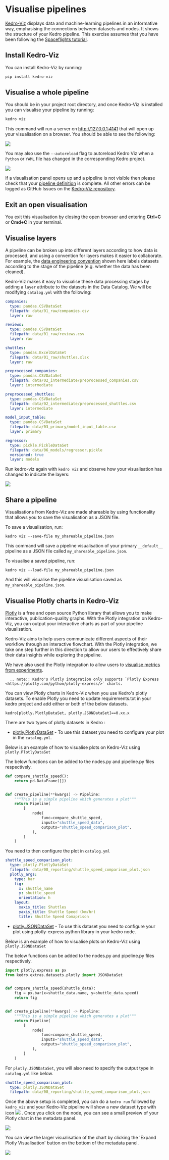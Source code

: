 # Visualise pipelines

[Kedro-Viz](https://github.com/quantumblacklabs/kedro-viz) displays data and machine-learning pipelines in an informative way, emphasising the connections between datasets and nodes. It shows the structure of your Kedro pipeline. This exercise assumes that you have been following the [Spaceflights tutorial](01_spaceflights_tutorial.md).

## Install Kedro-Viz

You can install Kedro-Viz by running:
```bash
pip install kedro-viz
```

## Visualise a whole pipeline

You should be in your project root directory, and once Kedro-Viz is installed you can visualise your pipeline by running:
```bash
kedro viz
```

This command will run a server on http://127.0.0.1:4141 that will open up your visualisation on a browser. You should
 be able to see the following:

![](../meta/images/pipeline_visualisation.png)

You may also use the `--autoreload` flag to autoreload Kedro Viz when a `Python` or `YAML` file has changed in the corresponding Kedro project.

![](../meta/images/pipeline_viz_autoreload.gif)

If a visualisation panel opens up and a pipeline is not visible then please check that your [pipeline definition](04_create_pipelines.md) is complete. All other errors can be logged as GitHub Issues on the [Kedro-Viz repository](https://github.com/quantumblacklabs/kedro-viz).

## Exit an open visualisation

You exit this visualisation by closing the open browser and entering **Ctrl+C** or **Cmd+C** in your terminal.

## Visualise layers

A pipeline can be broken up into different layers according to how data is processed, and using a convention for layers makes it easier to collaborate. For example, the [data engineering convention](../12_faq/01_faq.md#what-is-data-engineering-convention) shown here labels datasets according to the stage of the pipeline (e.g. whether the data has been cleaned).

Kedro-Viz makes it easy to visualise these data processing stages by adding a `layer` attribute to the datasets in the Data Catalog. We will be modifying `catalog.yml` with the following:

```yaml
companies:
  type: pandas.CSVDataSet
  filepath: data/01_raw/companies.csv
  layer: raw

reviews:
  type: pandas.CSVDataSet
  filepath: data/01_raw/reviews.csv
  layer: raw

shuttles:
  type: pandas.ExcelDataSet
  filepath: data/01_raw/shuttles.xlsx
  layer: raw

preprocessed_companies:
  type: pandas.CSVDataSet
  filepath: data/02_intermediate/preprocessed_companies.csv
  layer: intermediate

preprocessed_shuttles:
  type: pandas.CSVDataSet
  filepath: data/02_intermediate/preprocessed_shuttles.csv
  layer: intermediate

model_input_table:
  type: pandas.CSVDataSet
  filepath: data/03_primary/model_input_table.csv
  layer: primary

regressor:
  type: pickle.PickleDataSet
  filepath: data/06_models/regressor.pickle
  versioned: true
  layer: models
```

Run kedro-viz again with `kedro viz` and observe how your visualisation has changed to indicate the layers:

![](../meta/images/pipeline_visualisation_with_layers.png)

## Share a pipeline

Visualisations from Kedro-Viz are made shareable by using functionality that allows you to save the visualisation as a JSON file.

To save a visualisation, run:
```
kedro viz --save-file my_shareable_pipeline.json
```

This command will save a pipeline visualisation of your primary `__default__` pipeline as a JSON file called `my_shareable_pipeline.json`.

To visualise a saved pipeline, run:
```
kedro viz --load-file my_shareable_pipeline.json
```

And this will visualise the pipeline visualisation saved as `my_shareable_pipeline.json`.


## Visualise Plotly charts in Kedro-Viz

[Plotly](https://plotly.com/python/) is a free and open source Python library that allows you to make interactive, publication-quality graphs. With the Plotly integration on Kedro-Viz, you can output your interactive charts as part of your pipeline visualisation.

Kedro-Viz aims to help users communicate different aspects of their workflow through an interactive flowchart. With the Plotly integration, we take one step further in this direction to allow our users to effectively share their data insights while exploring the pipeline.

We have also used the Plotly integration to allow users to [visualise metrics from experiments](https://kedro.readthedocs.io/en/stable/08_logging/02_experiment_tracking.html?highlight=experiment%20tracking).


```eval_rst
  .. note:: Kedro's Plotly integration only supports `Plotly Express <https://plotly.com/python/plotly-express/>` charts. 
```

You can view Plotly charts in Kedro-Viz when you use Kedro's plotly datasets. To enable Plotly you need to update requirements.txt in your kedro project and add either or both of the below datasets. 

 `kedro[plotly.PlotlyDataSet, plotly.JSONDataSet]==0.xx.x`

There are two types of plotly datasets in Kedro :
- [plotly.PlotlyDataSet](https://kedro.readthedocs.io/en/stable/kedro.extras.datasets.plotly.PlotlyDataSet.html#kedro.extras.datasets.plotly.PlotlyDataSet) - To use this dataset you need to configure your plot in the `catalog.yml`.

Below is an example of how to visualise plots on Kedro-Viz using `plotly.PlotlyDataSet`

The below functions can be added to the nodes.py and pipeline.py files respectively.

```python
def compare_shuttle_speed():
    return pd.DataFrame([])


def create_pipeline(**kwargs) -> Pipeline:
    """This is a simple pipeline which generates a plot"""
    return Pipeline(
        [
            node(
                func=compare_shuttle_speed,
                inputs="shuttle_speed_data",
                outputs="shuttle_speed_comparison_plot",
            ),
        ]
    )
```

You need to then configure the plot in `catalog.yml` 

```yaml
shuttle_speed_comparison_plot:
  type: plotly.PlotlyDataSet
  filepath: data/08_reporting/shuttle_speed_comparison_plot.json
  plotly_args:
    type: bar
    fig:
      x: shuttle_name
      y: shuttle_speed
      orientation: h
    layout:
      xaxis_title: Shuttles
      yaxis_title: Shuttle Speed (km/hr)
      title: Shuttle Speed Comaprison
```


- [plotly.JSONDataSet](https://kedro.readthedocs.io/en/stable/kedro.extras.datasets.plotly.JSONDataSet.html#kedro.extras.datasets.plotly.JSONDataSet) - To use this dataset you need to configure your plot using plotly-express python library in your kedro node.


Below is an example of how to visualise plots on Kedro-Viz using `plotly.JSONDataSet`

The below functions can be added to the nodes.py and pipeline.py files respectively.

```python
import plotly.express as px
from kedro.extras.datasets.plotly import JSONDataSet


def compare_shuttle_speed(shuttle_data):
    fig = px.bar(x=shuttle_data.name, y=shuttle_data.speed)
    return fig


def create_pipeline(**kwargs) -> Pipeline:
    """This is a simple pipeline which generates a plot"""
    return Pipeline(
        [
            node(
                func=compare_shuttle_speed,
                inputs="shuttle_speed_data",
                outputs="shuttle_speed_comparison_plot",
            ),
        ]
    )
```

For `plotly.JSONDataSet`, you will also need to specify the output type in `catalog.yml` like below. 

```yaml
shuttle_speed_comparison_plot:
  type: plotly.JSONDataSet
  filepath: data/08_reporting/shuttle_speed_comparison_plot.json
```


Once the above setup is completed, you can do a `kedro run` followed by `kedro viz` and your Kedro-Viz pipeline will show a new dataset type with icon ![](../meta/images/icon-image-dataset.svg) . Once you click on the node, you can see a small preview of your Plotly chart in the metadata panel.

![](../meta/images/pipeline_visualisation_plotly.png)



You can view the larger visualisation of the chart by clicking the 'Expand Plotly Visualisation' button on the bottom of the metadata panel.


![](../meta/images/pipeline_visualisation_plotly_expand.png)
